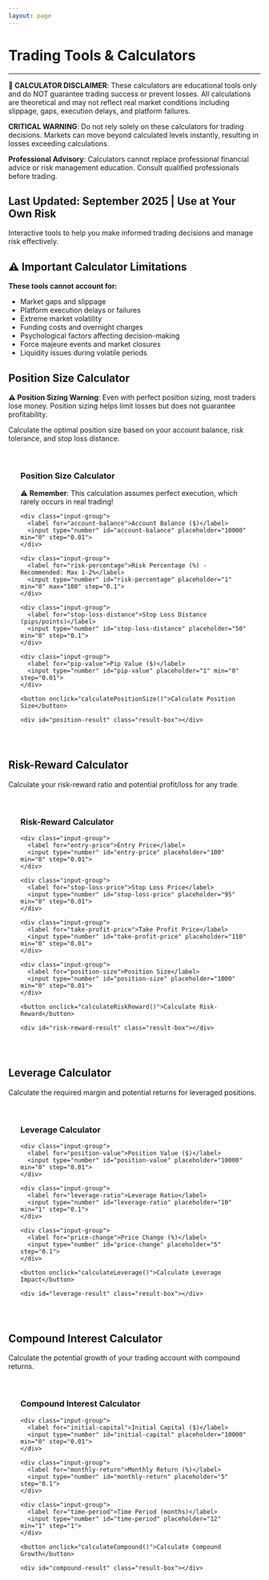 ```yaml
---
layout: page
---
```


# Trading Tools & Calculators

---
**🚨 CALCULATOR DISCLAIMER**: These calculators are educational tools only and do NOT guarantee trading success or prevent losses. All calculations are theoretical and may not reflect real market conditions including slippage, gaps, execution delays, and platform failures.

**CRITICAL WARNING**: Do not rely solely on these calculators for trading decisions. Markets can move beyond calculated levels instantly, resulting in losses exceeding calculations.

**Professional Advisory**: Calculators cannot replace professional financial advice or risk management education. Consult qualified professionals before trading.

**Last Updated**: September 2025 | **Use at Your Own Risk**
---

Interactive tools to help you make informed trading decisions and manage risk effectively.

## ⚠️ Important Calculator Limitations

**These tools cannot account for:**
- Market gaps and slippage
- Platform execution delays or failures
- Extreme market volatility
- Funding costs and overnight charges
- Psychological factors affecting decision-making
- Force majeure events and market closures
- Liquidity issues during volatile periods

## Position Size Calculator

**⚠️ Position Sizing Warning**: Even with perfect position sizing, most traders lose money. Position sizing helps limit losses but does not guarantee profitability.

Calculate the optimal position size based on your account balance, risk tolerance, and stop loss distance.

<div class="calculator-container">
  <div class="calculator">
    <h3>Position Size Calculator</h3>
    <div class="warning-box">
      ⚠️ <strong>Remember</strong>: This calculation assumes perfect execution, which rarely occurs in real trading!
    </div>
    
    <div class="input-group">
      <label for="account-balance">Account Balance ($)</label>
      <input type="number" id="account-balance" placeholder="10000" min="0" step="0.01">
    </div>
    
    <div class="input-group">
      <label for="risk-percentage">Risk Percentage (%) - Recommended: Max 1-2%</label>
      <input type="number" id="risk-percentage" placeholder="1" min="0" max="100" step="0.1">
    </div>
    
    <div class="input-group">
      <label for="stop-loss-distance">Stop Loss Distance (pips/points)</label>
      <input type="number" id="stop-loss-distance" placeholder="50" min="0" step="0.1">
    </div>
    
    <div class="input-group">
      <label for="pip-value">Pip Value ($)</label>
      <input type="number" id="pip-value" placeholder="1" min="0" step="0.01">
    </div>
    
    <button onclick="calculatePositionSize()">Calculate Position Size</button>
    
    <div id="position-result" class="result-box"></div>
  </div>
</div>

## Risk-Reward Calculator

Calculate your risk-reward ratio and potential profit/loss for any trade.

<div class="calculator-container">
  <div class="calculator">
    <h3>Risk-Reward Calculator</h3>
    
    <div class="input-group">
      <label for="entry-price">Entry Price</label>
      <input type="number" id="entry-price" placeholder="100" min="0" step="0.01">
    </div>
    
    <div class="input-group">
      <label for="stop-loss-price">Stop Loss Price</label>
      <input type="number" id="stop-loss-price" placeholder="95" min="0" step="0.01">
    </div>
    
    <div class="input-group">
      <label for="take-profit-price">Take Profit Price</label>
      <input type="number" id="take-profit-price" placeholder="110" min="0" step="0.01">
    </div>
    
    <div class="input-group">
      <label for="position-size">Position Size</label>
      <input type="number" id="position-size" placeholder="1000" min="0" step="0.01">
    </div>
    
    <button onclick="calculateRiskReward()">Calculate Risk-Reward</button>
    
    <div id="risk-reward-result" class="result-box"></div>
  </div>
</div>

## Leverage Calculator

Calculate the required margin and potential returns for leveraged positions.

<div class="calculator-container">
  <div class="calculator">
    <h3>Leverage Calculator</h3>
    
    <div class="input-group">
      <label for="position-value">Position Value ($)</label>
      <input type="number" id="position-value" placeholder="10000" min="0" step="0.01">
    </div>
    
    <div class="input-group">
      <label for="leverage-ratio">Leverage Ratio</label>
      <input type="number" id="leverage-ratio" placeholder="10" min="1" step="0.1">
    </div>
    
    <div class="input-group">
      <label for="price-change">Price Change (%)</label>
      <input type="number" id="price-change" placeholder="5" step="0.1">
    </div>
    
    <button onclick="calculateLeverage()">Calculate Leverage Impact</button>
    
    <div id="leverage-result" class="result-box"></div>
  </div>
</div>

## Compound Interest Calculator

Calculate the potential growth of your trading account with compound returns.

<div class="calculator-container">
  <div class="calculator">
    <h3>Compound Interest Calculator</h3>
    
    <div class="input-group">
      <label for="initial-capital">Initial Capital ($)</label>
      <input type="number" id="initial-capital" placeholder="10000" min="0" step="0.01">
    </div>
    
    <div class="input-group">
      <label for="monthly-return">Monthly Return (%)</label>
      <input type="number" id="monthly-return" placeholder="5" step="0.1">
    </div>
    
    <div class="input-group">
      <label for="time-period">Time Period (months)</label>
      <input type="number" id="time-period" placeholder="12" min="1" step="1">
    </div>
    
    <button onclick="calculateCompound()">Calculate Compound Growth</button>
    
    <div id="compound-result" class="result-box"></div>
  </div>
</div>

<script>
function calculatePositionSize() {
  const accountBalance = parseFloat(document.getElementById('account-balance').value);
  const riskPercentage = parseFloat(document.getElementById('risk-percentage').value);
  const stopLossDistance = parseFloat(document.getElementById('stop-loss-distance').value);
  const pipValue = parseFloat(document.getElementById('pip-value').value);
  
  if (isNaN(accountBalance) || isNaN(riskPercentage) || isNaN(stopLossDistance) || isNaN(pipValue)) {
    document.getElementById('position-result').innerHTML = '<p class="error">Please fill in all fields with valid numbers.</p>';
    return;
  }
  
  const riskAmount = accountBalance * (riskPercentage / 100);
  const positionSize = riskAmount / (stopLossDistance * pipValue);
  
  document.getElementById('position-result').innerHTML = `
    <h4>Position Size Results</h4>
    <p><strong>Risk Amount:</strong> $${riskAmount.toFixed(2)}</p>
    <p><strong>Position Size:</strong> ${positionSize.toFixed(2)} units</p>
    <p><strong>Risk per Unit:</strong> $${(stopLossDistance * pipValue).toFixed(2)}</p>
  `;
}

function calculateRiskReward() {
  const entryPrice = parseFloat(document.getElementById('entry-price').value);
  const stopLossPrice = parseFloat(document.getElementById('stop-loss-price').value);
  const takeProfitPrice = parseFloat(document.getElementById('take-profit-price').value);
  const positionSize = parseFloat(document.getElementById('position-size').value);
  
  if (isNaN(entryPrice) || isNaN(stopLossPrice) || isNaN(takeProfitPrice) || isNaN(positionSize)) {
    document.getElementById('risk-reward-result').innerHTML = '<p class="error">Please fill in all fields with valid numbers.</p>';
    return;
  }
  
  const risk = Math.abs(entryPrice - stopLossPrice) * positionSize;
  const reward = Math.abs(takeProfitPrice - entryPrice) * positionSize;
  const riskRewardRatio = reward / risk;
  
  document.getElementById('risk-reward-result').innerHTML = `
    <h4>Risk-Reward Results</h4>
    <p><strong>Risk Amount:</strong> $${risk.toFixed(2)}</p>
    <p><strong>Reward Amount:</strong> $${reward.toFixed(2)}</p>
    <p><strong>Risk-Reward Ratio:</strong> 1:${riskRewardRatio.toFixed(2)}</p>
    <p class="${riskRewardRatio >= 2 ? 'success' : 'warning'}">
      ${riskRewardRatio >= 2 ? '✅ Good risk-reward ratio!' : '⚠️ Consider improving risk-reward ratio (aim for 1:2 or better)'}
    </p>
  `;
}

function calculateLeverage() {
  const positionValue = parseFloat(document.getElementById('position-value').value);
  const leverageRatio = parseFloat(document.getElementById('leverage-ratio').value);
  const priceChange = parseFloat(document.getElementById('price-change').value);
  
  if (isNaN(positionValue) || isNaN(leverageRatio) || isNaN(priceChange)) {
    document.getElementById('leverage-result').innerHTML = '<p class="error">Please fill in all fields with valid numbers.</p>';
    return;
  }
  
  const marginRequired = positionValue / leverageRatio;
  const priceChangeAmount = positionValue * (priceChange / 100);
  const returnOnMargin = (priceChangeAmount / marginRequired) * 100;
  
  document.getElementById('leverage-result').innerHTML = `
    <h4>Leverage Results</h4>
    <p><strong>Margin Required:</strong> $${marginRequired.toFixed(2)}</p>
    <p><strong>Price Change Amount:</strong> $${priceChangeAmount.toFixed(2)}</p>
    <p><strong>Return on Margin:</strong> ${returnOnMargin.toFixed(2)}%</p>
    <p><strong>Leverage Factor:</strong> ${leverageRatio}x</p>
    <p class="info">A ${priceChange}% price move results in a ${returnOnMargin.toFixed(2)}% change in your margin.</p>
  `;
}

function calculateCompound() {
  const initialCapital = parseFloat(document.getElementById('initial-capital').value);
  const monthlyReturn = parseFloat(document.getElementById('monthly-return').value);
  const timePeriod = parseInt(document.getElementById('time-period').value);
  
  if (isNaN(initialCapital) || isNaN(monthlyReturn) || isNaN(timePeriod)) {
    document.getElementById('compound-result').innerHTML = '<p class="error">Please fill in all fields with valid numbers.</p>';
    return;
  }
  
  const finalAmount = initialCapital * Math.pow(1 + monthlyReturn / 100, timePeriod);
  const totalReturn = finalAmount - initialCapital;
  const totalReturnPercentage = (totalReturn / initialCapital) * 100;
  
  document.getElementById('compound-result').innerHTML = `
    <h4>Compound Growth Results</h4>
    <p><strong>Initial Capital:</strong> $${initialCapital.toLocaleString()}</p>
    <p><strong>Final Amount:</strong> $${finalAmount.toLocaleString()}</p>
    <p><strong>Total Return:</strong> $${totalReturn.toLocaleString()}</p>
    <p><strong>Total Return %:</strong> ${totalReturnPercentage.toFixed(2)}%</p>
    <p><strong>Time Period:</strong> ${timePeriod} months</p>
  `;
}
</script>

<style>
.calculator-container {
  margin: 2rem 0;
}

.calculator {
  background: var(--vp-c-bg-soft);
  border: 1px solid var(--vp-c-border);
  border-radius: 8px;
  padding: 1.5rem;
  margin-bottom: 2rem;
}

.calculator h3 {
  margin-top: 0;
  color: var(--vp-c-text-1);
}

.input-group {
  margin-bottom: 1rem;
}

.input-group label {
  display: block;
  margin-bottom: 0.5rem;
  font-weight: 500;
  color: var(--vp-c-text-1);
}

.input-group input {
  width: 100%;
  padding: 0.5rem;
  border: 1px solid var(--vp-c-border);
  border-radius: 4px;
  background: var(--vp-c-bg);
  color: var(--vp-c-text-1);
}

.input-group input:focus {
  outline: none;
  border-color: var(--vp-c-brand-1);
}

button {
  background: var(--vp-c-brand-1);
  color: white;
  border: none;
  padding: 0.75rem 1.5rem;
  border-radius: 4px;
  cursor: pointer;
  font-weight: 500;
}

button:hover {
  background: var(--vp-c-brand-2);
}

.result-box {
  margin-top: 1rem;
  padding: 1rem;
  border-radius: 4px;
  background: var(--vp-c-bg-alt);
}

.result-box h4 {
  margin-top: 0;
  color: var(--vp-c-text-1);
}

.result-box p {
  margin: 0.5rem 0;
}

.error {
  color: var(--vp-c-danger-1);
}

.warning {
  color: var(--vp-c-warning-1);
}

.success {
  color: var(--vp-c-success-1);
}

.info {
  color: var(--vp-c-text-2);
  font-style: italic;
}
</style>
